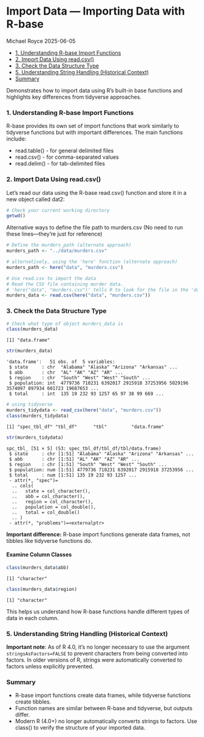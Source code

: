 # Import Data — Importing Data with R-base
Michael Royce
2025-06-05

- [1. Understanding R-base Import
  Functions](#1-understanding-r-base-import-functions)
- [2. Import Data Using read.csv()](#2-import-data-using-readcsv)
- [3. Check the Data Structure Type](#3-check-the-data-structure-type)
- [5. Understanding String Handling (Historical
  Context)](#5-understanding-string-handling-historical-context)
- [Summary](#summary)

Demonstrates how to import data using R’s built-in base functions and
highlights key differences from tidyverse approaches.

### 1. Understanding R-base Import Functions

R-base provides its own set of import functions that work similarly to
tidyverse functions but with important differences. The main functions
include:

- read.table() - for general delimited files
- read.csv() - for comma-separated values
- read.delim() - for tab-delimited files

### 2. Import Data Using read.csv()

Let’s read our data using the R-base read.csv() function and store it in
a new object called dat2:

``` r
# Check your current working directory
getwd()
```

Alternative ways to define the file path to murders.csv (No need to run
these lines—they’re just for reference)

``` r
# Define the murders_path (alternate approach)
murders_path <- "../data/murders.csv"

# alternatively, using the 'here' function (alternate approach)
murders_path <- here("data", "murders.csv")
```

``` r
# Use read.csv to import the data
# Read the CSV file containing murder data.
# 'here("data", "murders.csv")' tells R to look for the file in the 'data' folder in the root of the project.
murders_data <- read.csv(here("data", "murders.csv"))
```

### 3. Check the Data Structure Type

``` r
# Check what type of object murders_data is
class(murders_data)
```

    [1] "data.frame"

``` r
str(murders_data)
```

    'data.frame':   51 obs. of  5 variables:
     $ state     : chr  "Alabama" "Alaska" "Arizona" "Arkansas" ...
     $ abb       : chr  "AL" "AK" "AZ" "AR" ...
     $ region    : chr  "South" "West" "West" "South" ...
     $ population: int  4779736 710231 6392017 2915918 37253956 5029196 3574097 897934 601723 19687653 ...
     $ total     : int  135 19 232 93 1257 65 97 38 99 669 ...

``` r
# using tidyverse
murders_tidydata <- read_csv(here("data", "murders.csv"))
class(murders_tidydata)
```

    [1] "spec_tbl_df" "tbl_df"      "tbl"         "data.frame" 

``` r
str(murders_tidydata)
```

    spc_tbl_ [51 × 5] (S3: spec_tbl_df/tbl_df/tbl/data.frame)
     $ state     : chr [1:51] "Alabama" "Alaska" "Arizona" "Arkansas" ...
     $ abb       : chr [1:51] "AL" "AK" "AZ" "AR" ...
     $ region    : chr [1:51] "South" "West" "West" "South" ...
     $ population: num [1:51] 4779736 710231 6392017 2915918 37253956 ...
     $ total     : num [1:51] 135 19 232 93 1257 ...
     - attr(*, "spec")=
      .. cols(
      ..   state = col_character(),
      ..   abb = col_character(),
      ..   region = col_character(),
      ..   population = col_double(),
      ..   total = col_double()
      .. )
     - attr(*, "problems")=<externalptr> 

**Important difference:** R-base import functions generate data frames,
not tibbles like tidyverse functions do.

#### Examine Column Classes

``` r
class(murders_data$abb)
```

    [1] "character"

``` r
class(murders_data$region)
```

    [1] "character"

This helps us understand how R-base functions handle different types of
data in each column.

### 5. Understanding String Handling (Historical Context)

**Important note**: As of R 4.0, it’s no longer necessary to use the
argument `stringsAsFactors=FALSE` to prevent characters from being
converted into factors. In older versions of R, strings were
automatically converted to factors unless explicitly prevented.

### Summary

- R-base import functions create data frames, while tidyverse functions
  create tibbles.
- Function names are similar between R-base and tidyverse, but outputs
  differ.
- Modern R (4.0+) no longer automatically converts strings to factors.
  Use class() to verify the structure of your imported data.
